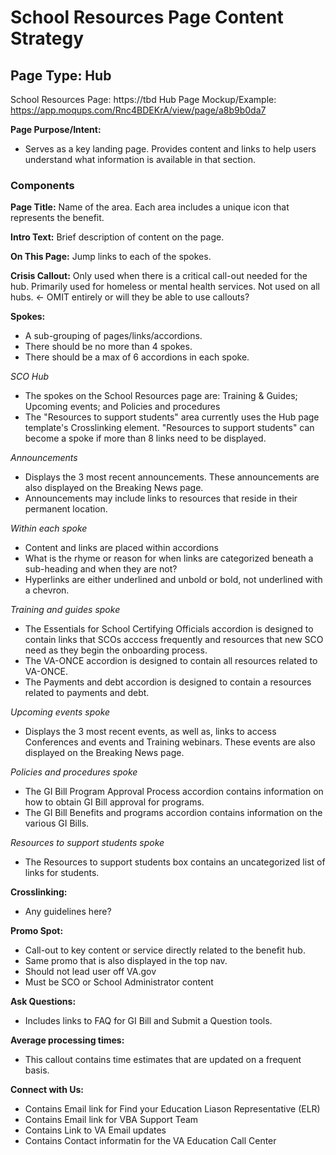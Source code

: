 # School Resources Page Content Strategy


## Page Type:  Hub

School Resources Page: https://tbd
Hub Page Mockup/Example: https://app.moqups.com/Rnc4BDEKrA/view/page/a8b9b0da7

**Page Purpose/Intent:**
- Serves as a key landing page. Provides content and links to help users understand what information is available in that section.  

### Components

**Page Title:**
Name of the area. Each area includes a unique icon that represents the benefit.  

**Intro Text:**
Brief description of content on the page.

**On This Page:**
Jump links to each of the spokes. 

**Crisis Callout:**
Only used when there is a critical call-out needed for the hub.  Primarily used for homeless or mental health services. Not used on all hubs. <- OMIT entirely or will they be able to use callouts?

**Spokes:**
- A sub-grouping of pages/links/accordions.   
- There should be no more than 4 spokes.
- There should be a max of 6 accordions in each spoke.  

*SCO Hub*
- The spokes on the School Resources page are: Training & Guides; Upcoming events; and Policies and procedures
- The "Resources to support students" area currently uses the Hub page template's Crosslinking element.  "Resources to support students" can become a spoke if more than 8 links need to be displayed.

*Announcements*
- Displays the 3 most recent announcements.  These announcements are also displayed on the Breaking News page. 
- Announcements may include links to resources that reside in their permanent location.

*Within each spoke* 
- Content and links are placed within accordions
- What is the rhyme or reason for when links are categorized beneath a sub-heading and when they are not?
- Hyperlinks are either underlined and unbold or bold, not underlined with a chevron. 

*Training and guides spoke*
- The Essentials for School Certifying Officials accordion is designed to contain links that SCOs acccess frequently and resources that new SCO need as they begin the onboarding process.
- The VA-ONCE accordion is designed to contain all resources related to VA-ONCE.
- The Payments and debt accordion is designed to contain a resources related to payments and debt.

*Upcoming events spoke*
- Displays the 3 most recent events, as well as, links to access Conferences and events and Training webinars.  These events are also displayed on the Breaking News page. 

*Policies and procedures spoke*
- The GI Bill Program Approval Process accordion contains information on how to obtain GI Bill approval for programs.
- The GI Bill Benefits and programs accordion contains information on the various GI Bills.

*Resources to support students spoke*
- The Resources to support students box contains an uncategorized list of links for students.


**Crosslinking:**
- Any guidelines here?


**Promo Spot:**  
- Call-out to key content or service directly related to the benefit hub.  
- Same promo that is also displayed in the top nav.
- Should not lead user off VA.gov
- Must be SCO or School Administrator content

**Ask Questions:**
- Includes links to FAQ for GI Bill and Submit a Question tools.

**Average processing times:**
- This callout contains time estimates that are updated on a frequent basis.  

**Connect with Us:**
- Contains Email link for Find your Education Liason Representative (ELR)
- Contains Email link for VBA Support Team
- Contains Link to VA Email updates
- Contains Contact informatin for the VA Education Call Center
